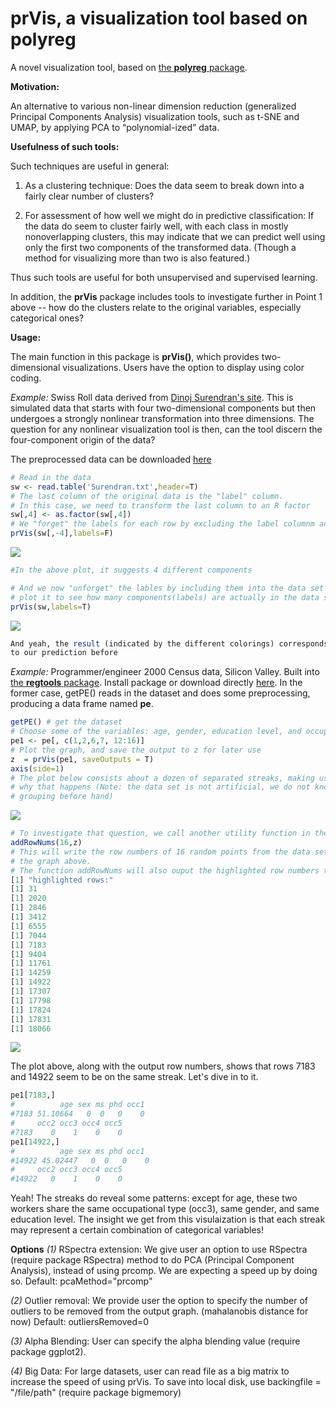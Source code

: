 # prVis, a visualization tool based on polyreg

A novel visualization tool, based on [the **polyreg**
package](https://github.com/matloff/polyreg). 

**Motivation:**

An alternative to various non-linear dimension reduction (generalized
Principal Components Analysis) visualization tools, such as t-SNE and
UMAP, by applying PCA to “polynomial-ized” data.

**Usefulness of such tools:**

Such techniques are useful in general:

1. As a clustering technique: Does the data seem to break down into a
   fairly clear number of clusters?

2. For assessment of how well we might do in predictive classification:
   If the data do seem to cluster fairly well, with each class in mostly
   nonoverlapping clusters, this may indicate that we
   can predict well using only the first two components
   of the transformed data.  (Though a method for visualizing more than
   two is also featured.)

Thus such tools are useful for both unsupervised and supervised
learning.

In addition, the **prVis** package includes tools to investigate further
in Point 1 above -- how do the clusters relate to the original
variables, especially categorical ones?


**Usage:**

The main function in this package is **prVis()**, which provides
two-dimensional visualizations.  Users have the option to display using
color coding. 

*Example:* Swiss Roll data derived from [Dinoj Surendran's
site](http://people.cs.uchicago.edu/~dinoj/manifold/swissroll.html).
This is simulated data that starts with four two-dimensional components
but then undergoes a strongly nonlinear transformation into three
dimensions.  The question for any nonlinear visualization tool is then,
can the tool discern the four-component origin of the data?

The preprocessed data can be downloaded [here](https://github.com/matloff/prVis/blob/master/inst/data/SwissRoll/Surendran.txt)

``` r
# Read in the data
sw <- read.table('Surendran.txt',header=T)
# The last column of the original data is the "label" column.
# In this case, we need to transform the last column to an R factor
sw[,4] <- as.factor(sw[,4])
# We "forget" the labels for each row by excluding the label columnm and plot it "
prVis(sw[,-4],labels=F)
```
![](https://github.com/matloff/prVis/blob/master/inst/data/SwissRoll/SWwithnoY.png)
```r
#In the above plot, it suggests 4 different components
```
```r
# And we now "unforget" the lables by including them into the data set and
# plot it to see how many components(labels) are actually in the data set
prVis(sw,labels=T)
```
![](https://github.com/matloff/prVis/blob/master/inst/data/SwissRoll/SWwithY.png)
```r
And yeah, the result (indicated by the different colorings) corresponds
to our prediction before
```

*Example:* Programmer/engineer 2000 Census data, Silicon Valley.
Built into [the **regtools** package](https://github.com/matloff/regtools).
Install package or download directly [here](https://raw.githubusercontent.com/matloff/regtools/master/data/prgeng.txt).
In the former case, getPE() reads in the dataset and does some preprocessing,
producing a data frame named **pe**.
```r
getPE() # get the dataset
# Choose some of the variables: age, gender, education level, and occupation
pe1 <- pe[, c(1,2,6,7, 12:16)]
# Plot the graph, and save the output to z for later use
z  = prVis(pe1, saveOutputs = T)
axis(side=1)
# The plot below consists about a dozen of separated streaks, making us wonder
# why that happens (Note: the data set is not artificial, we do not know any
# grouping before hand)
```
![](https://github.com/matloff/prVis/blob/master/inst/data/PE/pe.png)
```r
# To investigate that question, we call another utility function in the package:
addRowNums(16,z)
# This will write the row numbers of 16 random points from the data set on to
# the graph above.
# The function addRowNums will also ouput the highlighted row numbers to the R console:
[1] "highlighted rows:"
[1] 31
[1] 2020
[1] 2846
[1] 3412
[1] 6555
[1] 7044
[1] 7183
[1] 9404
[1] 11761
[1] 14259
[1] 14922
[1] 17307
[1] 17798
[1] 17824
[1] 17831
[1] 18066
```
![](https://github.com/matloff/prVis/blob/master/inst/data/PE/peNum.png)

The plot above, along with the output row numbers, shows that rows 7183 and 14922 seem to be on the same streak.
Let's dive in to it.
```r
pe1[7183,]
#          age sex ms phd occ1
#7183 51.10664   0  0   0    0
#     occ2 occ3 occ4 occ5
#7183    0    1    0    0
pe1[14922,]
#          age sex ms phd occ1
#14922 45.02447   0  0   0    0
#     occ2 occ3 occ4 occ5
#14922   0    1    0    0
```
Yeah! The streaks do reveal some patterns: except for age, these two workers
share the same occupational type (occ3), same gender, and same education level.
The insight we get from this visulaization is that each streak may represent a
certain combination of categorical variables!

**Options**
*(1)* RSpectra extension: We give user an option to use RSpectra (require package
RSpectra) method to do PCA (Principal Component Analysis), instead of using prcomp.
We are expecting a speed up by doing so.
      Default: pcaMethod="prcomp"

*(2)* Outlier removal: We provide user the option to specify the number of
outliers to be removed from the output graph. (mahalanobis distance for now)
Default: outliersRemoved=0

*(3)* Alpha Blending: User can specify the alpha blending value
(require package ggplot2).

*(4)* Big Data: For large datasets, user can read file as a big matrix to increase the speed of using prVis. To save into local disk, use backingfile = "/file/path"
(require package bigmemory)
